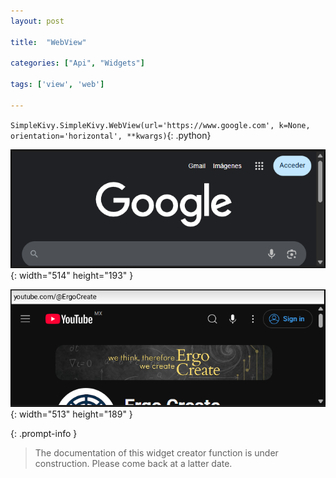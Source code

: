 ```yaml
---
layout: post

title:  "WebView"

categories: ["Api", "Widgets"]

tags: ['view', 'web']

---
```

`SimpleKivy.SimpleKivy.WebView(url='https://www.google.com', k=None, orientation='horizontal', **kwargs)`{: .python}


![WebView.png](assets/img/docs/WebView.png){: width="514" height="193" }

![WebView.2.png](assets/img/docs/WebView.2.png){: width="513" height="189" }


{: .prompt-info }

> The documentation of this widget creator function is under construction. Please come back at a latter date.

